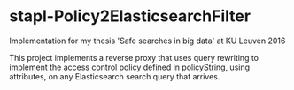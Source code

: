 # stapl-Policy2ElasticsearchFilter

Implementation for my thesis 'Safe searches in big data' at KU Leuven
2016

This project implements a reverse proxy that uses query rewriting to implement the access control policy defined in policyString, using attributes, on any Elasticsearch search query that arrives.

